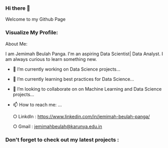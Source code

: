 ### Hi there 👋
Welcome to my Github Page

### Visualize My Profile:

About Me:

I am Jemimah Beulah Panga. I'm an aspiring Data Scientist| Data Analyst. I am always curious to learn something new.

- 🔭 I’m currently working on Data Science projects...
- 🌱 I’m currently learning best practices for Data Science...
- 👯 I’m looking to collaborate on on Machine Learning and Data Science projects...
- 📫 How to reach me: ...
    
    ○ LinkdIn : https://www.linkedin.com/in/jemimah-beulah-panga/
   
    ○ Gmail : jemimahbeulah@karunya.edu.in

 ### Don't forget to check out my latest projects :
